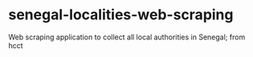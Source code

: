 # senegal-localities-web-scraping
Web scraping application to collect all local authorities in Senegal; from hcct
